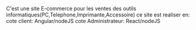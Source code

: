 C'est une site E-commerce pour les ventes des outils informatiques(PC,Telephone,Imprimante,Accessoire)
ce site est realiser en:
  cote client: Angular/nodeJS
  cote Administrateur: React/nodeJS
